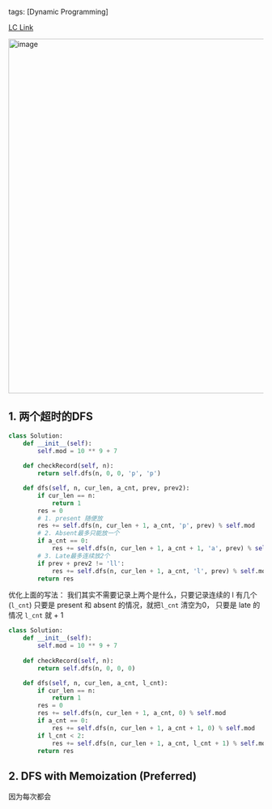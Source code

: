 tags: [Dynamic Programming]

[LC Link](https://leetcode.cn/problems/student-attendance-record-ii/)

<img width="700" alt="image" src="https://user-images.githubusercontent.com/41789327/180881764-3d4af2a1-a8f1-42d5-aee6-90efc7e6db00.png">

## 1. 两个超时的DFS

```python
class Solution:
	def __init__(self):
		self.mod = 10 ** 9 + 7
		
	def checkRecord(self, n):
		return self.dfs(n, 0, 0, 'p', 'p')

	def dfs(self, n, cur_len, a_cnt, prev, prev2):
		if cur_len == n:
			return 1
		res = 0
		# 1. present 随便放
		res += self.dfs(n, cur_len + 1, a_cnt, 'p', prev) % self.mod
		# 2. Absent最多只能放一个
		if a_cnt == 0:
			res += self.dfs(n, cur_len + 1, a_cnt + 1, 'a', prev) % self.mod
		# 3. Late最多连续放2个
		if prev + prev2 != 'll':
			res += self.dfs(n, cur_len + 1, a_cnt, 'l', prev) % self.mod
		return res
```

优化上面的写法： 我们其实不需要记录上两个是什么，只要记录连续的 l 有几个 (`l_cnt`)
只要是 present 和 absent 的情况，就把`l_cnt` 清空为0， 
只要是 late 的情况 `l_cnt` 就 + 1
```python
class Solution:
	def __init__(self):
		self.mod = 10 ** 9 + 7
		
	def checkRecord(self, n):
		return self.dfs(n, 0, 0, 0)

	def dfs(self, n, cur_len, a_cnt, l_cnt):
		if cur_len == n:
			return 1
		res = 0
		res += self.dfs(n, cur_len + 1, a_cnt, 0) % self.mod
		if a_cnt == 0:
			res += self.dfs(n, cur_len + 1, a_cnt + 1, 0) % self.mod
		if l_cnt < 2:
			res += self.dfs(n, cur_len + 1, a_cnt, l_cnt + 1) % self.mod
		return res
```



## 2.  DFS with Memoization (Preferred)

因为每次都会

```python

```





